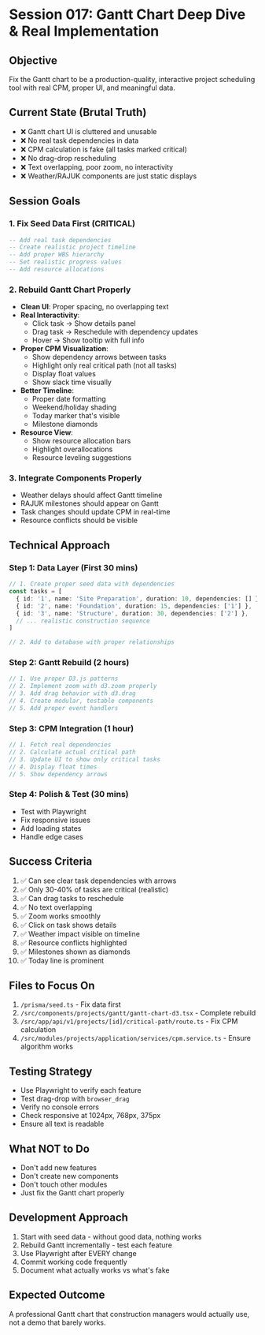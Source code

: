 # Session 017: Gantt Chart Deep Dive & Real Implementation

## Objective
Fix the Gantt chart to be a production-quality, interactive project scheduling tool with real CPM, proper UI, and meaningful data.

## Current State (Brutal Truth)
- ❌ Gantt chart UI is cluttered and unusable
- ❌ No real task dependencies in data
- ❌ CPM calculation is fake (all tasks marked critical)
- ❌ No drag-drop rescheduling
- ❌ Text overlapping, poor zoom, no interactivity
- ❌ Weather/RAJUK components are just static displays

## Session Goals

### 1. Fix Seed Data First (CRITICAL)
```sql
-- Add real task dependencies
-- Create realistic project timeline
-- Add proper WBS hierarchy
-- Set realistic progress values
-- Add resource allocations
```

### 2. Rebuild Gantt Chart Properly
- **Clean UI**: Proper spacing, no overlapping text
- **Real Interactivity**: 
  - Click task → Show details panel
  - Drag task → Reschedule with dependency updates
  - Hover → Show tooltip with full info
- **Proper CPM Visualization**:
  - Show dependency arrows between tasks
  - Highlight only real critical path (not all tasks)
  - Display float values
  - Show slack time visually
- **Better Timeline**:
  - Proper date formatting
  - Weekend/holiday shading
  - Today marker that's visible
  - Milestone diamonds
- **Resource View**:
  - Show resource allocation bars
  - Highlight overallocations
  - Resource leveling suggestions

### 3. Integrate Components Properly
- Weather delays should affect Gantt timeline
- RAJUK milestones should appear on Gantt
- Task changes should update CPM in real-time
- Resource conflicts should be visible

## Technical Approach

### Step 1: Data Layer (First 30 mins)
```typescript
// 1. Create proper seed data with dependencies
const tasks = [
  { id: '1', name: 'Site Preparation', duration: 10, dependencies: [] },
  { id: '2', name: 'Foundation', duration: 15, dependencies: ['1'] },
  { id: '3', name: 'Structure', duration: 30, dependencies: ['2'] },
  // ... realistic construction sequence
]

// 2. Add to database with proper relationships
```

### Step 2: Gantt Rebuild (2 hours)
```typescript
// 1. Use proper D3.js patterns
// 2. Implement zoom with d3.zoom properly
// 3. Add drag behavior with d3.drag
// 4. Create modular, testable components
// 5. Add proper event handlers
```

### Step 3: CPM Integration (1 hour)
```typescript
// 1. Fetch real dependencies
// 2. Calculate actual critical path
// 3. Update UI to show only critical tasks
// 4. Display float times
// 5. Show dependency arrows
```

### Step 4: Polish & Test (30 mins)
- Test with Playwright
- Fix responsive issues
- Add loading states
- Handle edge cases

## Success Criteria
1. ✅ Can see clear task dependencies with arrows
2. ✅ Only 30-40% of tasks are critical (realistic)
3. ✅ Can drag tasks to reschedule
4. ✅ No text overlapping
5. ✅ Zoom works smoothly
6. ✅ Click on task shows details
7. ✅ Weather impact visible on timeline
8. ✅ Resource conflicts highlighted
9. ✅ Milestones shown as diamonds
10. ✅ Today line is prominent

## Files to Focus On
1. `/prisma/seed.ts` - Fix data first
2. `/src/components/projects/gantt/gantt-chart-d3.tsx` - Complete rebuild
3. `/src/app/api/v1/projects/[id]/critical-path/route.ts` - Fix CPM calculation
4. `/src/modules/projects/application/services/cpm.service.ts` - Ensure algorithm works

## Testing Strategy
- Use Playwright to verify each feature
- Test drag-drop with `browser_drag`
- Verify no console errors
- Check responsive at 1024px, 768px, 375px
- Ensure all text is readable

## What NOT to Do
- Don't add new features
- Don't create new components
- Don't touch other modules
- Just fix the Gantt chart properly

## Development Approach
1. Start with seed data - without good data, nothing works
2. Rebuild Gantt incrementally - test each feature
3. Use Playwright after EVERY change
4. Commit working code frequently
5. Document what actually works vs what's fake

## Expected Outcome
A professional Gantt chart that construction managers would actually use, not a demo that barely works.